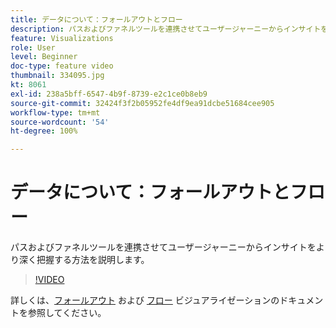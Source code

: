 ```yaml
---
title: データについて：フォールアウトとフロー
description: パスおよびファネルツールを連携させてユーザージャーニーからインサイトをより深く把握する方法を説明します。
feature: Visualizations
role: User
level: Beginner
doc-type: feature video
thumbnail: 334095.jpg
kt: 8061
exl-id: 238a5bff-6547-4b9f-8739-e2c1ce0b8eb9
source-git-commit: 32424f3f2b05952fe4df9ea91dcbe51684cee905
workflow-type: tm+mt
source-wordcount: '54'
ht-degree: 100%

---
```


# データについて：フォールアウトとフロー

パスおよびファネルツールを連携させてユーザージャーニーからインサイトをより深く把握する方法を説明します。

>[!VIDEO](https://video.tv.adobe.com/v/3416044/?quality=12&learn=on&captions=jpn)

詳しくは、[フォールアウト](https://experienceleague.adobe.com/docs/analytics/analyze/analysis-workspace/visualizations/fallout/fallout-flow.html?lang=ja) および [フロー](https://experienceleague.adobe.com/docs/analytics/analyze/analysis-workspace/visualizations/flow/flow.html?lang=ja) ビジュアライゼーションのドキュメントを参照してください。
